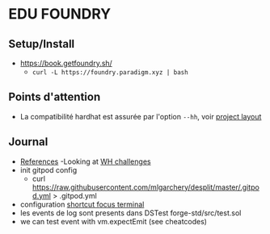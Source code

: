 # EDU FOUNDRY

## Setup/Install

- https://book.getfoundry.sh/
  - ```curl -L https://foundry.paradigm.xyz | bash```

## Points d'attention

- La compatibilité hardhat est assurée par l'option ```--hh```, voir [project layout](https://book.getfoundry.sh/projects/project-layout.html)

## Journal

- [References](https://github.com/crisgarner/awesome-foundry)
-Looking at [WH challenges](https://github.com/QGarchery/hack-smart-contract/blob/master/contracts/SolidityHackingWorkshopV8.sol)
- init gitpod config 
  - curl https://raw.githubusercontent.com/mlgarchery/desplit/master/.gitpod.yml > .gitpod.yml
- configuration [shortcut focus terminal ](https://superuser.com/a/1343695)
- les events de log sont presents dans DSTest forge-std/src/test.sol
- we can test event with vm.expectEmit (see cheatcodes)
